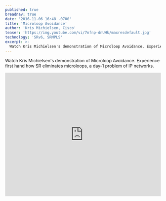 ```yaml
---
published: true
breadnav: true
date: '2016-11-06 16:48 -0700'
title: 'Microloop Avoidance'
author: 'Kris Michielsen, Cisco'
teaser: 'https://img.youtube.com/vi/7nfnp-dnUHk/maxresdefault.jpg'
technology: 'SRv6, SRMPLS'
excerpt: >-
  Watch Kris Michielsen's demonstration of Microloop Avoidance. Experience first hand how SR eliminates microloops, a day-1 problem of IP networks.
---
```

Watch Kris Michielsen's demonstration of Microloop Avoidance. Experience first hand how SR eliminates microloops, a day-1 problem of IP networks.

<iframe width="100%" height="400px" src="https://www.youtube.com/embed/7nfnp-dnUHk" frameborder="0" allowfullscreen></iframe>
